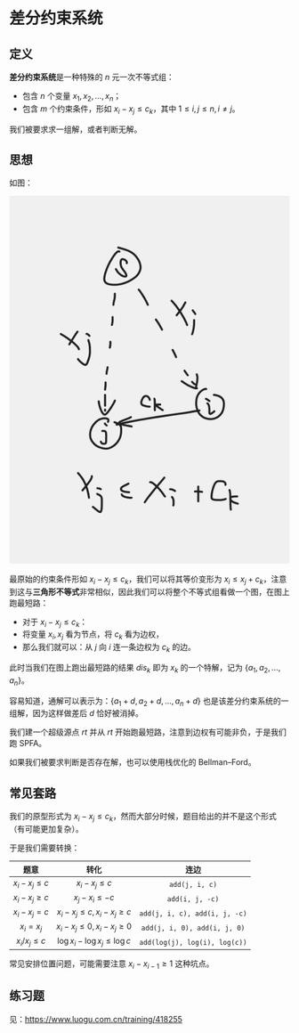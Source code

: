# 差分约束系统

## 定义

**差分约束系统**是一种特殊的 $n$ 元一次不等式组：

- 包含 $n$ 个变量 $x_1,x_2,\dots,x_n$；
- 包含 $m$ 个约束条件，形如 $x_i-x_j \le c_k$，其中 $1 \le i, j \le n, i \neq j$。

我们被要求求一组解，或者判断无解。

## 思想

如图：

![](img/差分约束.png)

最原始的约束条件形如 $x_i-x_j \le c_k$，我们可以将其等价变形为 $x_i\leq x_j+c_k$，注意到这与**三角形不等式**非常相似，因此我们可以将整个不等式组看做一个图，在图上跑最短路：

- 对于 $x_i-x_j \le c_k$：
- 将变量 $x_i,x_j$ 看为节点，将 $c_k$ 看为边权，
- 那么我们就可以：从 $j$ 向 $i$ 连一条边权为 $c_k$ 的边。

此时当我们在图上跑出最短路的结果 $\mathit{dis}_k$ 即为 $x_k$ 的一个特解，记为 $\{a_1,a_2,\dots,a_n\}$。

容易知道，通解可以表示为：$\{a_1+d,a_2+d,\dots,a_n+d\}$ 也是该差分约束系统的一组解，因为这样做差后 $d$ 恰好被消掉。

我们建一个超级源点 $\mathit{rt}$ 并从 $\mathit{rt}$ 开始跑最短路，注意到边权有可能非负，于是我们跑 SPFA。

如果我们被要求判断是否存在解，也可以使用栈优化的 Bellman–Ford。

## 常见套路

我们的原型形式为 $x_i-x_j\le c_k$，然而大部分时候，题目给出的并不是这个形式（有可能更加复杂）。

于是我们需要转换：

| 题意 | 转化 | 连边 |
| :-: | :-: | :-: |
| $x_i-x_j\le c$ | $x_i-x_j\le c$ | `add(j, i, c)` |
| $x_i-x_j\ge c$ | $x_j-x_i\le -c$ | `add(i, j, -c)` |
| $x_i-x_j=c$ | $x_i-x_j\le c,x_i-x_j\ge c$ | `add(j, i, c), add(i, j, -c)` |
| $x_i=x_j$ | $x_i-x_j\le 0,x_i-x_j\ge 0$ | `add(j, i, 0), add(i, j, 0)` |
| $x_i/x_j\le c$ | $\log x_i-\log x_j\le \log c$ | `add(log(j), log(i), log(c))` |

常见安排位置问题，可能需要注意 $x_i-x_{i-1}\ge1$ 这种坑点。

## 练习题

见：<https://www.luogu.com.cn/training/418255>
